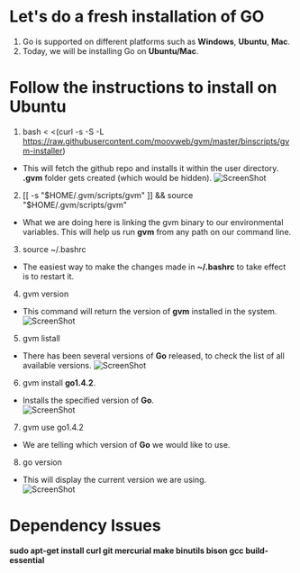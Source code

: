 Let's  do a fresh installation of GO
==================================

1. Go is supported on different platforms such as **Windows**, **Ubuntu**, **Mac**.
2. Today, we will be installing Go on **Ubuntu/Mac**.

Follow the instructions to install on Ubuntu
==========================================
1.  bash < <(curl -s -S -L https://raw.githubusercontent.com/moovweb/gvm/master/binscripts/gvm-installer)
  * This will fetch the github repo and installs it within the user directory. **.gvm** folder gets created (which would be hidden).
![ScreenShot](https://raw.githubusercontent.com/Kedarnag13/Go-Tutorial/master/2.Installation/gvm_installed.png)
2.  [[ -s "$HOME/.gvm/scripts/gvm" ]] && source "$HOME/.gvm/scripts/gvm"
  * What we are doing here is linking the gvm binary to our environmental variables. This will help us run **gvm** from any path on our command line.
3.  source ~/.bashrc
  * The easiest way to make the changes made in **~/.bashrc** to take effect is to restart it.  
4.  gvm version
  * This command will return the version of **gvm** installed in the system.
![ScreenShot](https://raw.githubusercontent.com/Kedarnag13/Go-Tutorial/master/2.Installation/gvm_version.png)
5.  gvm listall
  * There has been several versions of **Go** released, to check the list of all available versions.
![ScreenShot](https://raw.githubusercontent.com/Kedarnag13/Go-Tutorial/master/2.Installation/gvm_go_all_versions.png)
6.  gvm install **go1.4.2**.
  * Installs the specified version of **Go**.  
![ScreenShot](https://raw.githubusercontent.com/Kedarnag13/Go-Tutorial/master/2.Installation/go_installed.png)
7.  gvm use go1.4.2
  * We are telling which version of **Go** we would like to use.
8.  go version
  * This will display the current version we are using.  
![ScreenShot](https://raw.githubusercontent.com/Kedarnag13/Go-Tutorial/master/2.Installation/go_installed.png)

Dependency Issues
===================
**sudo apt-get install curl git mercurial make binutils bison gcc build-essential**